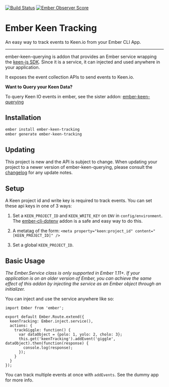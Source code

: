 [![Build Status](https://travis-ci.org/plyfe/ember-keen-tracking.svg?branch=master)](https://travis-ci.org/plyfe/ember-keen-tracking) [![Ember Observer Score](http://emberobserver.com/badges/ember-keen-tracking.svg)](http://emberobserver.com/addons/ember-keen-tracking)

# Ember Keen Tracking

An easy way to track events to Keen.io from your Ember CLI App.

---

ember-keen-querying is addon that provides an Ember service wrapping the [keen-js SDK](https://github.com/keen/keen-js). Since it is a service, it can injected and used anywhere in your application.

It exposes the event collection APIs to send events to Keen.io.

**Want to Query your Keen Data?**

To query Keen IO events in ember, see the sister addon: [ember-keen-querying](https://github.com/plyfe/ember-keen-querying)

## Installation

```sh
ember install ember-keen-tracking 
ember generate ember-keen-tracking
```


##  Updating

This project is new and the API is subject to change. When updating your project to a newer version of ember-keen-querying, please consult the [changelog](CHANGELOG.md) for any update notes.

## Setup

A Keen project id and write key is required to track events. You can set these api keys in one of 3 ways:

1. Set a `KEEN_PROJECT_ID` and `KEEN_WRITE_KEY` on `ENV` in `config/environment`. The [ember-cli-dotenv](https://github.com/fivetanley/ember-cli-dotenv) addon is a safe and easy way to do this.

2. A metatag of the form: `<meta property="keen:project_id" content="[KEEN_PROJECT_ID]" />`

3. Set a global `KEEN_PROJECT_ID`.

## Basic Usage

*The Ember.Service class is only supported in Ember 1.11+. If your application is on an older version of Ember, you can achieve the same effect of this addon by injecting the service as an Ember object through an initializer.*

You can inject and use the service anywhere like so:

```
import Ember from 'ember';

export default Ember.Route.extend({
  keenTracking: Ember.inject.service(),
  actions: {
    trackGiggle: function() {
      var dataObject = {polo: 1, yolo: 2, cholo: 3};
      this.get('keenTracking').addEvent('giggle', dataObject).then(function(response) {
        console.log(response);
      });
    }
  }
});
```

You can track multiple events at once with `addEvents`. See the dummy app for more info.
